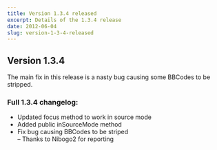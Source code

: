 ```yaml
---
title: Version 1.3.4 released
excerpt: Details of the 1.3.4 release
date: 2012-06-04
slug: version-1-3-4-released
---
```

## Version 1.3.4

The main fix in this release is a nasty bug causing some BBCodes to be stripped.

### Full 1.3.4 changelog:

<div class="well">
	<ul>
		<li>Updated focus method to work in source mode</li>
		<li>Added public inSourceMode method</li>
		<li>Fix bug causing BBCodes to be striped<br>
			&ndash; Thanks to Nibogo2 for reporting</li>
	</ul>
</div>
